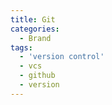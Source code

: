```yaml
---
title: Git
categories:
  - Brand
tags:
  - 'version control'
  - vcs
  - github
  - version
---
```

